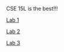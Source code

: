 CSE 15L is the best!!!  

[Lab 1](https://peeyush-jha.github.io/cse15l-lab-reports/Lab1.html)  

[Lab 2](https://peeyush-jha.github.io/cse15l-lab-reports/Lab2.html)  

[Lab 3](https://peeyush-jha.github.io/cse15l-lab-reports/Lab3.html)
